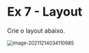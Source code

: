 # Ex 7 - Layout 

Crie o layout abaixo.

<img src="C:\Users\elida\AppData\Roaming\Typora\typora-user-images\image-20211214034110985.png" alt="image-20211214034110985" style="zoom: 80%;" />
